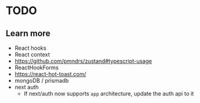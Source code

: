 # TODO

## Learn more

- React hooks
- React context
- https://github.com/pmndrs/zustand#typescript-usage
- ReactHookForms
- https://react-hot-toast.com/
- mongoDB / prismadb
- next auth
  - If next/auth now supports `app` architecture, update the auth api to it